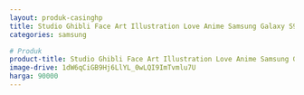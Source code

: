 ```yaml
---
layout: produk-casinghp
title: Studio Ghibli Face Art Illustration Love Anime Samsung Galaxy S9 Case
categories: samsung

# Produk
product-title: Studio Ghibli Face Art Illustration Love Anime Samsung Galaxy S9 Case
image-drive: 1dW6qCiGB9Hj6LlYL_0wLQI9ImTvmlu7U
harga: 90000
---
```

